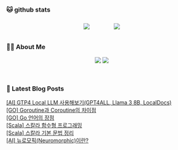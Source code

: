 
###  🐱 github stats  

<div id="main" align="center">
    <img src="https://github-readme-stats.vercel.app/api?username=peterica&count_private=true&show_icons=true&theme=radical"
        style="height: auto; margin-left: 20px; margin-right: 20px; padding: 10px;"/>
    <img src="https://github-readme-stats.vercel.app/api/top-langs/?username=peterica&layout=compact"   
        style="height: auto; margin-left: 20px; margin-right: 20px; padding: 10px;"/>
</div>

###  💁‍♀️ About Me  
<p align="center">
    <a href="https://peterica.tistory.com/"><img src="https://img.shields.io/badge/Blog-FF5722?style=flat-square&logo=Blogger&logoColor=white"/></a>
    <a href="mailto:ilovefran.ofm@gmail.com"><img src="https://img.shields.io/badge/Gmail-d14836?style=flat-square&logo=Gmail&logoColor=white&link=ilovefran.ofm@gmail.com"/></a>
</p>

<br>

### 📕 Latest Blog Posts   

<a href ="http://peterica.tistory.com/778"> [AI] GTP4 Local LLM 사용해보기(GPT4ALL, Llama 3 8B, LocalDocs) </a> <br>
<a href ="http://peterica.tistory.com/775"> [GO] Goroutine과 Coroutine의 차이점 </a> <br>
<a href ="http://peterica.tistory.com/774"> [GO] Go 언어의 장점 </a> <br>
<a href ="http://peterica.tistory.com/773"> [Scala] 스칼라 함수형 프로그래밍 </a> <br>
<a href ="http://peterica.tistory.com/772"> [Scala] 스칼라 기본 문법 정리 </a> <br>
<a href ="http://peterica.tistory.com/766"> [AI] 뉴로모픽(Neuromorphic)이란? </a> <br>
